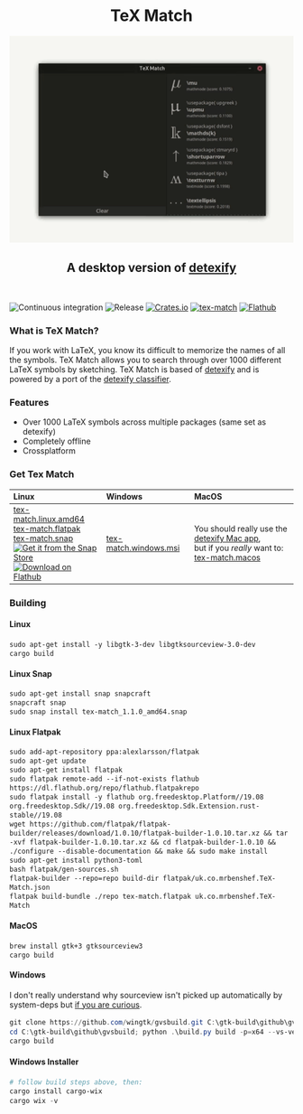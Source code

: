 <h1 align="center">TeX Match</h1>

<p align="center">
  <img src="TeX-Match.gif" width="660px">
</p>

<h2 align="center">A desktop version of <a href="https://detexify.kirelabs.org/classify.html">detexify</a></h2>

<br>

![Continuous integration](https://github.com/mrbenshef/TeX-Match/workflows/Continuous%20integration/badge.svg)
![Release](https://github.com/mrbenshef/TeX-Match/workflows/Release/badge.svg?branch=release)
[![Crates.io](https://img.shields.io/crates/v/tex-match)](https://crates.io/crates/tex-match)
[![tex-match](https://snapcraft.io//tex-match/badge.svg)](https://snapcraft.io/tex-match)
[![Flathub](https://img.shields.io/flathub/v/uk.co.mrbenshef.TeX-Match)](https://flathub.org/apps/details/uk.co.mrbenshef.TeX-Match)

### What is TeX Match?

If you work with LaTeX, you know its difficult to memorize the names of all the symbols. TeX Match allows you to search through over 1000 different LaTeX symbols by sketching. TeX Match is based of [detexify](https://detexify.kirelabs.org/classify.html) and is powered by a port of the [detexify classifier](https://github.com/mrbenshef/detexify-rust).

### Features

- Over 1000 LaTeX symbols across multiple packages (same set as detexify) 
- Completely offline
- Crossplatform

### Get Tex Match

| Linux | Windows | MacOS |
| :--- | :--- | :--- |
| [tex-match.linux.amd64](https://github.com/mrbenshef/TeX-Match/releases/latest/download/tex-match.linux.amd64) </br> [tex-match.flatpak](https://github.com/mrbenshef/TeX-Match/releases/latest/download/tex-match.flatpak) </br> [tex-match.snap](https://github.com/mrbenshef/TeX-Match/releases/latest/download/tex-match.snap) </br> [![Get it from the Snap Store](https://snapcraft.io/static/images/badges/en/snap-store-black.svg)](https://snapcraft.io/tex-match) </br> <a href='https://flathub.org/apps/details/uk.co.mrbenshef.TeX-Match'><img width='190' alt='Download on Flathub' src='https://flathub.org/assets/badges/flathub-badge-en.png'/></a> | [tex-match.windows.msi](https://github.com/mrbenshef/TeX-Match/releases/latest/download/tex-match.windows.msi) | You should really use the [detexify Mac app](https://gum.co/detexify), </br> but if you _really_ want to: </br> [tex-match.macos](https://github.com/mrbenshef/TeX-Match/releases/latest/download/tex-match.macos) |

### Building

#### Linux

```shell
sudo apt-get install -y libgtk-3-dev libgtksourceview-3.0-dev
cargo build
```

#### Linux Snap

```shell
sudo apt-get install snap snapcraft
snapcraft snap
sudo snap install tex-match_1.1.0_amd64.snap
```

#### Linux Flatpak

```shell
sudo add-apt-repository ppa:alexlarsson/flatpak 
sudo apt-get update 
sudo apt-get install flatpak
sudo flatpak remote-add --if-not-exists flathub https://dl.flathub.org/repo/flathub.flatpakrepo
sudo flatpak install -y flathub org.freedesktop.Platform//19.08 org.freedesktop.Sdk//19.08 org.freedesktop.Sdk.Extension.rust-stable//19.08
wget https://github.com/flatpak/flatpak-builder/releases/download/1.0.10/flatpak-builder-1.0.10.tar.xz && tar -xvf flatpak-builder-1.0.10.tar.xz && cd flatpak-builder-1.0.10 && ./configure --disable-documentation && make && sudo make install
sudo apt-get install python3-toml
bash flatpak/gen-sources.sh
flatpak-builder --repo=repo build-dir flatpak/uk.co.mrbenshef.TeX-Match.json
flatpak build-bundle ./repo tex-match.flatpak uk.co.mrbenshef.TeX-Match
```

#### MacOS

```shell
brew install gtk+3 gtksourceview3
cargo build
```

#### Windows

I don't really understand why sourceview isn't picked up automatically by system-deps but [if you are curious](https://github.com/gdesmott/system-deps/issues/10).

```powershell
git clone https://github.com/wingtk/gvsbuild.git C:\gtk-build\github\gvsbuild
cd C:\gtk-build\github\gvsbuild; python .\build.py build -p=x64 --vs-ver=16 --msys-dir=C:\msys64 -k --enable-gi --py-wheel --py-egg gtk3 gdk-pixbuf gtksourceview3
cargo build
```

#### Windows Installer

```powershell
# follow build steps above, then:
cargo install cargo-wix 
cargo wix -v
```
